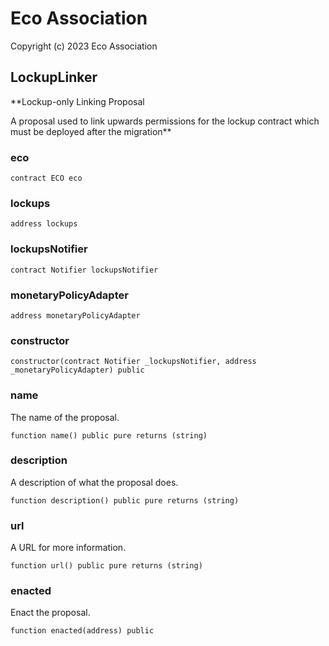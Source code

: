 # Eco Association

Copyright (c) 2023 Eco Association

## LockupLinker

**Lockup-only Linking Proposal

A proposal used to link upwards permissions for the lockup contract which must be deployed after the migration**

### eco

```solidity
contract ECO eco
```

### lockups

```solidity
address lockups
```

### lockupsNotifier

```solidity
contract Notifier lockupsNotifier
```

### monetaryPolicyAdapter

```solidity
address monetaryPolicyAdapter
```

### constructor

```solidity
constructor(contract Notifier _lockupsNotifier, address _monetaryPolicyAdapter) public
```

### name

The name of the proposal.

```solidity
function name() public pure returns (string)
```

### description

A description of what the proposal does.

```solidity
function description() public pure returns (string)
```

### url

A URL for more information.

```solidity
function url() public pure returns (string)
```

### enacted

Enact the proposal.

```solidity
function enacted(address) public
```

